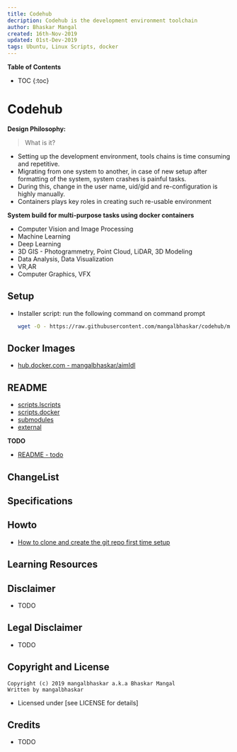 ```yaml
---
title: Codehub
decription: Codehub is the development environment toolchain
author: Bhaskar Mangal
created: 16th-Nov-2019
updated: 01st-Dev-2019
tags: Ubuntu, Linux Scripts, docker
---
```



**Table of Contents**
* TOC
{:toc}


# Codehub


**Design Philosophy:**
> What is it?

* Setting up the development environment, tools chains is time consuming and repetitive.
* Migrating from one system to another, in case of new setup after formatting of the system, system crashes is painful tasks.
* During this, change in the user name, uid/gid and re-configuration is highly manually.
* Containers plays key roles in creating such re-usable environment


**System build for multi-purpose tasks using docker containers**
* Computer Vision and Image Processing
* Machine Learning
* Deep Learning
* 3D GIS - Photogrammetry, Point Cloud, LiDAR, 3D Modeling
* Data Analysis, Data Visualization
* VR,AR
* Computer Graphics, VFX


## Setup


* Installer script: run the following command on command prompt
  ```bash
  wget -O - https://raw.githubusercontent.com/mangalbhaskar/codehub/master/scripts/codehub.init.sh | bash

  ```

## Docker Images

* [hub.docker.com - mangalbhaskar/aimldl](https://hub.docker.com/r/mangalbhaskar/aimldl)


## README

* [scripts.lscripts](readme/scripts.lscripts.md)
* [scripts.docker](readme/scripts.docker.md)
* [submodules](readme/submodules.md)
* [external](readme/external.md)


**TODO**
* [README - todo](readme/todo.md)


## ChangeList


## Specifications


## Howto

* [How to clone and create the git repo first time setup](readme/how_to_clone_and_create_the_git_repo_first_time_setup.md)


## Learning Resources



## Disclaimer

* TODO


## Legal Disclaimer

* TODO


## Copyright and License

```
Copyright (c) 2019 mangalbhaskar a.k.a Bhaskar Mangal
Written by mangalbhaskar
```
* Licensed under [see LICENSE for details]


## Credits

* TODO

